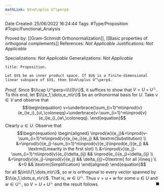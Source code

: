 ```yaml
---
mathLink: $V=U\oplus U^\perp$
---
```


<div class="topSpace"></div>

Date Created: 25/06/2022 16:24:44
Tags: #Type/Proposition #Topic/Functional_Analysis

Proved by: [[Gram-Schmidt Orthonormalization]], [[Basic properties of orthogonal complements]]
References: <i>Not Applicable</i>
Justifications: <i>Not Applicable</i>

Specializations: <i>Not Applicable</i>
Generalizations: <i>Not Applicable</i>

``` ad-Proposition
title: Proposition.

Let $V$ be an inner product space. If $U$ is a finite-dimensional linear subspace of $V$, then $V=U\oplus U^\perp$.

```

<i>Proof.</i> Since $U\cap U^\perp=\l\{0\r\}$, it suffices to show that $V=U+U^\perp$. To this end, let $\l\{e_1,\dots,e_m\r\}$ be an orthonormal basis for $U$. Take $v\in V$ and observe that
$$\begin{equation}
    v=\underbrace{\sum_{i=1}^m\inprod{v}{e_i}e_i}_{u\,\coloneqq}+\underbrace{v-\sum_{i=1}^m\inprod{v}{e_i}e_i}_{w\,\coloneqq}.
\end{equation}$$
Clearly $u\in U$. Observe that
$$\begin{equation}
    \begin{aligned}
        \inprod{w}{e_j}&=\inprod{v-\sum_{i=1}^m\inprod{v}{e_i}e_i}{e_j} && \textrm{Substitution} \\
        &=\inprod{v}{e_j}-\sum_{i=1}^n\inprod{v}{e_i}\inprod{e_i}{e_j} && \textrm{Linearity in the first slot} \\
        &=\inprod{v}{e_j}-\sum_{i=1}^n\inprod{v}{e_i}\delta_{ij} && \inprod{e_i}{e_j}=\delta_{ij} \\
        &=\inprod{v}{e_j}-\inprod{v}{e_j} && \delta_{ij}=0\textrm{ for all }i\neq j \\
        &=0 && \textrm{Simplification}
    \end{aligned}
\end{equation}$$
for all $j\in\l\{1,\dots,m\r\}$, so $w$ is orthogonal to every vector spanned by $\l\{e_1,\dots,e_n\r\}$. That is, $w\in U^\perp$. Thus $v=u+w$ for some $u\in U$ and $w\in U^\perp$, so $V=U+U^\perp$ and the result follows.<span style="float:right;">$\blacksquare$</span>

